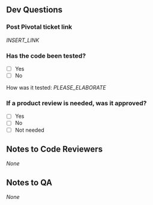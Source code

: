 ## Dev Questions
### Post Pivotal ticket link
<!--- If there is no pivotal ticket, create one and post the link -->

_INSERT_LINK_

### Has the code been tested?
<!--- Put an `x` in the box that applies -->

- [ ] Yes
- [ ] No

<!--- Please note how the code was tested, and why you're confident that that testing was sufficient. One or two sentences should be enough. -->
How was it tested: _PLEASE_ELABORATE_

### If a product review is needed, was it approved?
<!--- Put an `x` in the box that applies -->

- [ ] Yes
- [ ] No
- [ ] Not needed

## Notes to Code Reviewers

_None_


## Notes to QA

_None_
